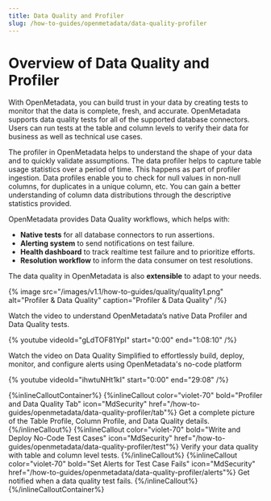 ```yaml
---
title: Data Quality and Profiler
slug: /how-to-guides/openmetadata/data-quality-profiler
---
```


# Overview of Data Quality and Profiler

With OpenMetadata, you can build trust in your data by creating tests to monitor that the data is complete, fresh, and accurate. OpenMetadata supports data quality tests for all of the supported database connectors. Users can run tests at the table and column levels to verify their data for business as well as technical use cases.

The profiler in OpenMetadata helps to understand the shape of your data and to quickly validate assumptions. The data profiler helps to capture table usage statistics over a period of time. This happens as part of profiler ingestion. Data profiles enable you to check for null values in non-null columns, for duplicates in a unique column, etc. You can gain a better understanding of column data distributions through the descriptive statistics provided.

OpenMetadata provides Data Quality workflows, which helps with:
- **Native tests** for all database connectors to run assertions.
- **Alerting system** to send notifications on test failure.
- **Health dashboard** to track realtime test failure and to prioritize efforts.
- **Resolution workflow** to inform the data consumer on test resolutions.

The data quality in OpenMetadata is also **extensible** to adapt to your needs. 

{% image
src="/images/v1.1/how-to-guides/quality/quality1.png"
alt="Profiler & Data Quality"
caption="Profiler & Data Quality"
/%}

Watch the video to understand OpenMetadata’s native Data Profiler and Data Quality tests.

{%  youtube videoId="gLdTOF81YpI" start="0:00" end="1:08:10" /%}

Watch the video on Data Quality Simplified to effortlessly build, deploy, monitor, and configure alerts using OpenMetadata's no-code platform

{%  youtube videoId="ihwtuNHt1kI" start="0:00" end="29:08" /%}

{%inlineCalloutContainer%}
 {%inlineCallout
  color="violet-70"
  bold="Profiler and Data Quality Tab"
  icon="MdSecurity"
  href="/how-to-guides/openmetadata/data-quality-profiler/tab"%}
  Get a complete picture of the Table Profile, Column Profile, and Data Quality details.
 {%/inlineCallout%}
 {%inlineCallout
  color="violet-70"
  bold="Write and Deploy No-Code Test Cases"
  icon="MdSecurity"
  href="/how-to-guides/openmetadata/data-quality-profiler/test"%}
  Verify your data quality with table and column level tests.
 {%/inlineCallout%}
 {%inlineCallout
  color="violet-70"
  bold="Set Alerts for Test Case Fails"
  icon="MdSecurity"
  href="/how-to-guides/openmetadata/data-quality-profiler/alerts"%}
  Get notified when a data quality test fails.
 {%/inlineCallout%}
{%/inlineCalloutContainer%}